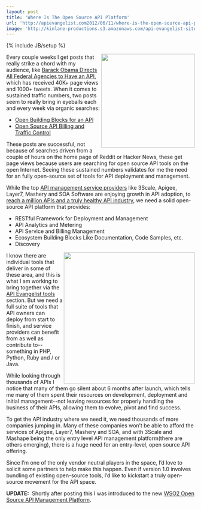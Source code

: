 ```yaml
---
layout: post
title: 'Where Is The Open Source API Platform'
url: 'http://apievangelist.com2012/06/11/where-is-the-open-source-api-platform/'
image: 'http://kinlane-productions.s3.amazonaws.com/api-evangelist-site/blog/building_blocks_blank_stack_image_500_clr.png'
---
```

{% include JB/setup %}
<p>
     <img src="http://kinlane-productions.s3.amazonaws.com/building_blocks.jpeg"  width="250" align="right" />
</p>
<p>
     Every couple weeks I get posts that really strike a chord with my audience, like <a href="http://blog.apievangelist.com/2012/06/01/barak-obama-directs-all-federal-agencies-to-have-an-api/">Barack Obama Directs All Federal Agencies to Have an API</a>, which has received 40K+ page views and 1000+ tweets. When it comes to sustained traffic numbers, two posts seem to really bring in eyeballs each and every week via organic searches:
</p>
<ul >
     <li>
          <a title="Open Building Blocks for an API" href="/2011/04/04/open-building-blocks-for-an-api/">Open Building Blocks for an API</a>
     </li>
     <li>
          <a title="Open Source API Billing and Traffic Control" href="http://apievangelist.com/2011/05/21/open-source-api-billing-and-traffic-control/">Open Source API Billing and Traffic Control</a>
     </li>
</ul>
<p>
     These posts are successful, not because of searches driven from a couple of hours on the home page of Reddit or Hacker News, these get page views because users are searching for open source API tools on the open Internet. Seeing these sustained numbers validates for me the need for an fully open-source set of tools for API deployment and management.
</p>
<p>
     While the top <a href="http://blog.apievangelist.com/serviceproviders/">API management service providers</a> like 3Scale, Apigee, Layer7, Mashery and SOA Software are enjoying growth in API adoption, to <a href="http://blog.programmableweb.com/2012/06/05/reaching-a-million-apis-and-what-to-do-when-we-get-there/">reach a million APIs and a truly healthy API industry</a>, we need a solid open-source API platform that provides:
</p>
<ul >
     <li>RESTful Framework for Deployment and Management
     </li>
     <li>API Analytics and Metering
     </li>
     <li>API Service and Billing Management
     </li>
     <li>Ecosystem Building Blocks Like Documentation, Code Samples, etc.
     </li>
     <li>Discovery
     </li>
</ul>
<p>
     <img src="http://kinlane-productions.s3.amazonaws.com/google/Google-APIs-Console-1.png"  width="350" align="right" />
</p>
<p>
     I know there are individual tools that deliver in some of these area, and this is what I am working to bring together via the <a title="API Evangelist Tools" href="http://blog.apievangelist.com/apitools/">API Evangelist tools</a> section. But we need a full suite of tools that API owners can deploy from start to finish, and service providers can benefit from as well as contribute to--something in PHP, Python, Ruby and / or Java.
</p>
<p>
     While looking through thousands of APIs I notice that many of them go silent about 6 months after launch, which tells me many of them spent their resources on development, deployment and initial management--not leaving resources for properly handling the business of their APIs, allowing them to evolve, pivot and find success.
</p>
<p>
     To get the API industry where we need it, we need thousands of more companies jumping in. Many of these companies won’t be able to afford the services of Apigee, Layer7, Mashery and SOA, and with 3Scale and Mashape being the only entry level API management platform(there are others emerging), there is a huge need for an entry-level, open source API offering.
</p>
<p>
     Since I’m one of the only vendor neutral players in the space, I’d love to solicit some partners to help make this happen. Even if version 1.0 involves bundling of existing open-source tools, I’d like to kickstart a truly open-source movement for the API space.
</p>
<p>
     <strong>UPDATE:</strong>  Shortly after posting this I was introduced to the new <a title="WSO2 Open Source API Management Platform" href="http://apievangelist.com/2012/06/19/the-100-open-source-api-platform-i-was-looking-for/">WSO2 Open Source API Management Platform</a>.
</p>
